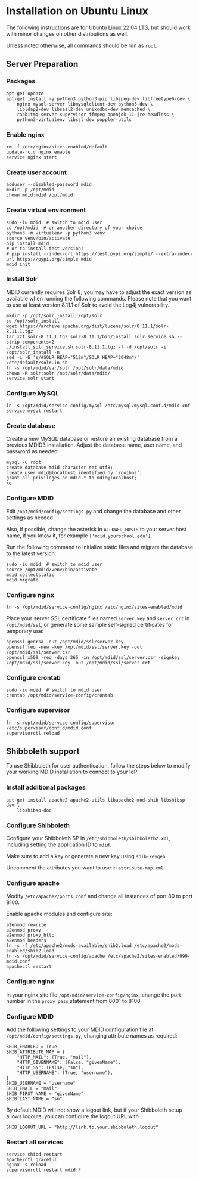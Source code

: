 # Installation on Ubuntu Linux

The following instructions are for Ubuntu Linux 22.04 LTS, but
should work with minor changes on other distributions as well.

Unless noted otherwise, all commands should be run as `root`.

## Server Preparation
### Packages
```
apt-get update
apt-get install -y python3 python3-pip libjpeg-dev libfreetype6-dev \
    nginx mysql-server libmysqlclient-dev python3-dev \
    libldap2-dev libsasl2-dev unixodbc-dev memcached \
    rabbitmq-server supervisor ffmpeg openjdk-11-jre-headless \
    python3-virtualenv libssl-dev poppler-utils
```
### Enable nginx
```
rm -f /etc/nginx/sites-enabled/default
update-rc.d nginx enable
service nginx start
```
### Create user account
```
adduser --disabled-password mdid
mkdir -p /opt/mdid
chown mdid:mdid /opt/mdid
```
### Create virtual environment
```
sudo -iu mdid  # switch to mdid user
cd /opt/mdid  # or another directory of your choice
python3 -m virtualenv -p python3 venv
source venv/bin/activate
pip install mdid
# or to install test version:
# pip install --index-url https://test.pypi.org/simple/ --extra-index-url https://pypi.org/simple mdid
mdid init
```
### Install Solr
MDID currently requires Solr 8; you may have to adjust the exact version as
available when running the following commands.
Please note that you want to use at least version 8.11.1 of Solr to avoid the Log4j vulnerability.
```
mkdir -p /opt/solr_install /opt/solr
cd /opt/solr_install
wget https://archive.apache.org/dist/lucene/solr/8.11.1/solr-8.11.1.tgz
tar xzf solr-8.11.1.tgz solr-8.11.1/bin/install_solr_service.sh --strip-components=2
./install_solr_service.sh solr-8.11.1.tgz -f -d /opt/solr -i /opt/solr_install -n
sed -i -E 's/#SOLR_HEAP="512m"/SOLR_HEAP="2048m"/' /etc/default/solr.in.sh
ln -s /opt/mdid/var/solr /opt/solr/data/mdid
chown -R solr:solr /opt/solr/data/mdid/
service solr start
```
### Configure MySQL
```
ln -s /opt/mdid/service-config/mysql /etc/mysql/mysql.conf.d/mdid.cnf
service mysql restart
```
### Create database
Create a new MySQL database or restore an existing database from a previous
MDID3 installation. Adjust the database name, user name, and password as needed:
```
mysql -u root
create database mdid character set utf8;
create user mdid@localhost identified by 'rooibos';
grant all privileges on mdid.* to mdid@localhost;
\q
```
### Configure MDID
Edit `/opt/mdid/config/settings.py` and change the database and other settings 
as needed. 

Also, if possible, change the asterisk in `ALLOWED_HOSTS` to your server
host name, if you know it, for example `['mdid.yourschool.edu']`.

Run the following command to initialize static files and migrate the database
to the latest version:
```
sudo -iu mdid  # switch to mdid user
source /opt/mdid/venv/bin/activate
mdid collectstatic
mdid migrate
```
### Configure nginx
```
ln -s /opt/mdid/service-config/nginx /etc/nginx/sites-enabled/mdid
```
Place your server SSL certificate files named `server.key` and `server.crt`
in `/opt/mdid/ssl`, or generate some sample self-signed certificates for
temporary use:
```
openssl genrsa -out /opt/mdid/ssl/server.key
openssl req -new -key /opt/mdid/ssl/server.key -out /opt/mdid/ssl/server.csr
openssl x509 -req -days 365 -in /opt/mdid/ssl/server.csr -signkey /opt/mdid/ssl/server.key -out /opt/mdid/ssl/server.crt
```
### Configure crontab
```
sudo -iu mdid  # switch to mdid user
crontab /opt/mdid/service-config/crontab
```
### Configure supervisor
```
ln -s /opt/mdid/service-config/supervisor /etc/supervisor/conf.d/mdid.conf
supervisorctl reload
```

## Shibboleth support

To use Shibboleth for user authentication, follow the steps below to
modify your working MDID installation to connect to your IdP.

### Install additional packages
```
apt-get install apache2 apache2-utils libapache2-mod-shib libshibsp-dev \
    libshibsp-doc
```
### Configure Shibboleth

Configure your Shibboleth SP in `/etc/shibboleth/shibboleth2.xml`, including
setting the application ID to `mdid`.

Make sure to add a key or generate a new key using `shib-keygen`.

Uncomment the attributes you want to use in `attribute-map.xml`.

### Configure apache

Modify `/etc/apache2/ports.conf` and change all instances of port 80 to
port 8100.

Enable apache modules and configure site:
```
a2enmod rewrite
a2enmod proxy
a2enmod proxy_http
a2enmod headers
ln -s -f /etc/apache2/mods-available/shib2.load /etc/apache2/mods-enabled/shib2.load
ln -s /opt/mdid/service-config/apache /etc/apache2/sites-enabled/999-mdid.conf
apachectl restart
```

### Configure nginx

In your nginx site file `/opt/mdid/service-config/nginx`, change the port
number in the `proxy_pass` statement from 8001 to 8100.

### Configure MDID

Add the following settings to your MDID configuration file at
`/opt/mdid/config/settings.py`, changing attribute names as required:

```
SHIB_ENABLED = True
SHIB_ATTRIBUTE_MAP = {
    "HTTP_MAIL": (True, "mail"),
    "HTTP_GIVENNAME": (False, "givenName"),
    "HTTP_SN": (False, "sn"),
    "HTTP_USERNAME": (True, "username"),
}
SHIB_USERNAME = "username"
SHIB_EMAIL = "mail"
SHIB_FIRST_NAME = "givenName"
SHIB_LAST_NAME = "sn"
```

By default MDID will not show a logout link, but if your Shibboleth setup
allows logouts, you can configure the logout URL with

```
SHIB_LOGOUT_URL = "http://link.to.your.shibboleth.logout"
```

### Restart all services

```
service shibd restart
apache2ctl graceful
nginx -s reload
supervisorctl restart mdid:*
```
